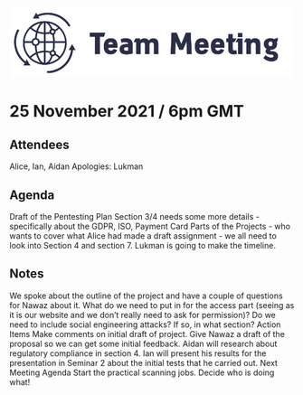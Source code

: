 ![Logo](Images/Meeting.png)
# 25 November 2021 / 6pm GMT #
## Attendees ##
Alice, Ian, Aidan    Apologies: Lukman
## Agenda ##
Draft of the Pentesting Plan
Section 3/4 needs some more details - specifically about the GDPR, ISO, Payment Card
Parts of the Projects - who wants to cover what
Alice had made a draft assignment - we all need to look into Section 4 and section 7.
Lukman is going to make the timeline.

## Notes ##
We  spoke about the outline of the project and have a couple of questions for Nawaz about it. What do we need to put in for the access part (seeing as it is our website and we don’t really need to ask for permission)? Do we need to include social engineering attacks? If so, in what section?
Action Items
Make comments on initial draft of project.
Give Nawaz a draft of the proposal so we can get some initial feedback.
Aidan will research about regulatory compliance in section 4.
Ian will present his results for the presentation in Seminar 2 about the initial tests that he carried out.
Next Meeting Agenda
Start the practical scanning jobs. Decide who is doing what!

